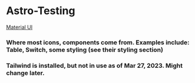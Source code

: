 # Astro-Testing

[Material UI](https://mui.com/material-ui/getting-started/overview/)

### Where most icons, components come from. Examples include: Table, Switch, some styling (see their styling section)

### Tailwind is installed, but not in use as of Mar 27, 2023. Might change later.
